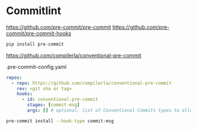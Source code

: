 # Commitlint

https://github.com/pre-commit/pre-commit
https://github.com/pre-commit/pre-commit-hooks

```bash
pip install pre-commit
```

https://github.com/compilerla/conventional-pre-commit

.pre-commit-config.yaml
```yaml
repos:
  - repo: https://github.com/compilerla/conventional-pre-commit
    rev: <git sha or tag>
    hooks:
      - id: conventional-pre-commit
        stages: [commit-msg]
        args: [] # optional: list of Conventional Commits types to allow e.g. [feat, fix, ci, chore, test]
```

```bash
pre-commit install --hook-type commit-msg
```